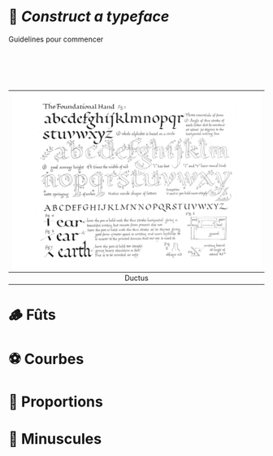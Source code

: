 # 🔨 *Construct a typeface*
  Guidelines pour commencer
# &nbsp;

|![](links/Typo_Construction_00.jpg) |
|:---:|
| Ductus           |

# 🪵 Fûts

# ⚽️ Courbes

# 📐 Proportions

# 🔡 Minuscules
